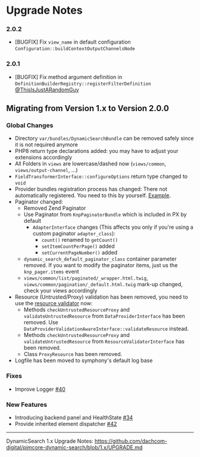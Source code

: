 # Upgrade Notes

### 2.0.2
- [BUGFIX] Fix `view_name` in default configuration `Configuration::buildContextOutputChannelsNode`

### 2.0.1
- [BUGFIX] Fix method argument definition in `DefinitionBuilderRegistry::registerFilterDefinition` [@ThisIsJustARandomGuy ](https://github.com/dachcom-digital/pimcore-dynamic-search/issues/45)

## Migrating from Version 1.x to Version 2.0.0

### Global Changes
- Directory `var/bundles/DynamicSearchBundle` can be removed safely since it is not required anymore
- PHP8 return type declarations added: you may have to adjust your extensions accordingly
- All Folders in `views` are lowercase/dashed now (`views/common`, `views/output-channel`, ...)
- `FieldTransformerInterface::configureOptions` return type changed to `void`
- Provider bundles registration process has changed: There not automatically registered. You need to this by yourself. [Example](https://github.com/dachcom-digital/pimcore-dynamic-search-data-provider-trinity#installation).
- Paginator changed:
    - Removed Zend Paginator
    - Use Paginator from `KnpPaginatorBundle` which is included in PX by default
        - `AdapterInterface` changes (This affects you only if you're using a custom paginator `adapter_class`):
            - `count()` renamed to `getCount()`
            - `setItemCountPerPage()` added
            - `setCurrentPageNumber()` added
    - `dynamic_search_default_paginator_class` container parameter removed. If you want to modify the paginator items, just us
      the `knp_pager.items` event
    - `views/common/list/paginated/_wrapper.html.twig`, `views/common/pagination/_default.html.twig` mark-up changed, check your views accordingly
- Resource (Untrusted/Proxy) validation has been removed, you need to use the [resource validator](docs/40_ResourceValidator.md) now:
    - Methods `checkUntrustedResourceProxy` and `validateUntrustedResource` from `DataProviderInterface` has been removed. Use `DataProviderValidationAwareInterface::validateResource` instead.
    - Methods `checkUntrustedResourceProxy` and `validateUntrustedResource` from `ResourceValidatorInterface` has been removed.
    - Class `ProxyResource` has been removed.
- Logfile has been moved to symphony's default log base

### Fixes
- Improve Logger [#40](https://github.com/dachcom-digital/pimcore-dynamic-search/issues/40)

### New Features
- Introducing backend panel and HealthState [#34](https://github.com/dachcom-digital/pimcore-dynamic-search/issues/34)
- Provide inherited element dispatcher [#42](https://github.com/dachcom-digital/pimcore-dynamic-search/issues/42)

***

DynamicSearch 1.x Upgrade Notes: https://github.com/dachcom-digital/pimcore-dynamic-search/blob/1.x/UPGRADE.md
